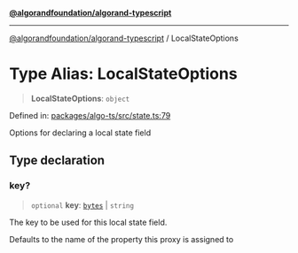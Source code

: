 [**@algorandfoundation/algorand-typescript**](../README.md)

***

[@algorandfoundation/algorand-typescript](../README.md) / LocalStateOptions

# Type Alias: LocalStateOptions

> **LocalStateOptions**: `object`

Defined in: [packages/algo-ts/src/state.ts:79](https://github.com/algorandfoundation/puya-ts/blob/main/packages/algo-ts/src/state.ts#L79)

Options for declaring a local state field

## Type declaration

### key?

> `optional` **key**: [`bytes`](bytes.md) \| `string`

The key to be used for this local state field.

Defaults to the name of the property this proxy is assigned to
